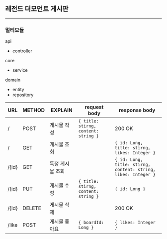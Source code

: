 ## 레전드 더모먼트 게시판

---

### 멀티모듈

api
- controller

core
- service

domain
- entity
- repository


| URL   | METHOD | EXPLAIN   | request body                             | response body                                                      |
|-------|--------|-----------|------------------------------------------|--------------------------------------------------------------------|
| /     | POST   | 게시물 작성    | ```{ title: stirng, content: string }``` | 200 OK                                                             |
| /     | GET    | 게시물 조회    |                                          | ```{ id: Long, title: stirng, likes: Integer }```                  |
| /{id} | GET    | 특정 게시물 조회 |                                          | ```{ id: Long, title: stirng, content: string, likes: Integer }``` |
| /{id} | PUT    | 게시물 수정    | ```{ title: stirng, content: string }``` | ```{ id: Long }```                                                 |
| /{id} | DELETE | 게시물 삭제    |                                          | 200 OK                                                             |
| /like | POST   | 게시물 좋아요   | ```{ boardId: Long }```                  | ```{ likes: Integer }```                                           |